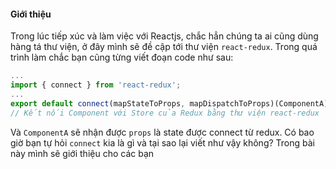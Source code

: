 #### Giới thiệu
Trong lúc tiếp xúc và làm việc với Reactjs, chắc hẳn chúng ta ai cũng dùng hàng tá thư viện, ở đây mình sẽ đề cập tới thư viện
`react-redux`. Trong quá trình làm chắc bạn cũng từng viết đoạn code như sau:
```javascript
...
import { connect } from 'react-redux';
...
export default connect(mapStateToProps, mapDispatchToProps)(ComponentA); 
// Kết nối Component với Store của Redux bằng thư viện react-redux
```
Và `ComponentA` sẽ nhận được `props` là state được connect từ redux. Có bao giờ bạn tự hỏi `connect` kia là gì và tại sao lại viết như vậy không?
Trong bài này mình sẽ giới thiệu cho các bạn 
